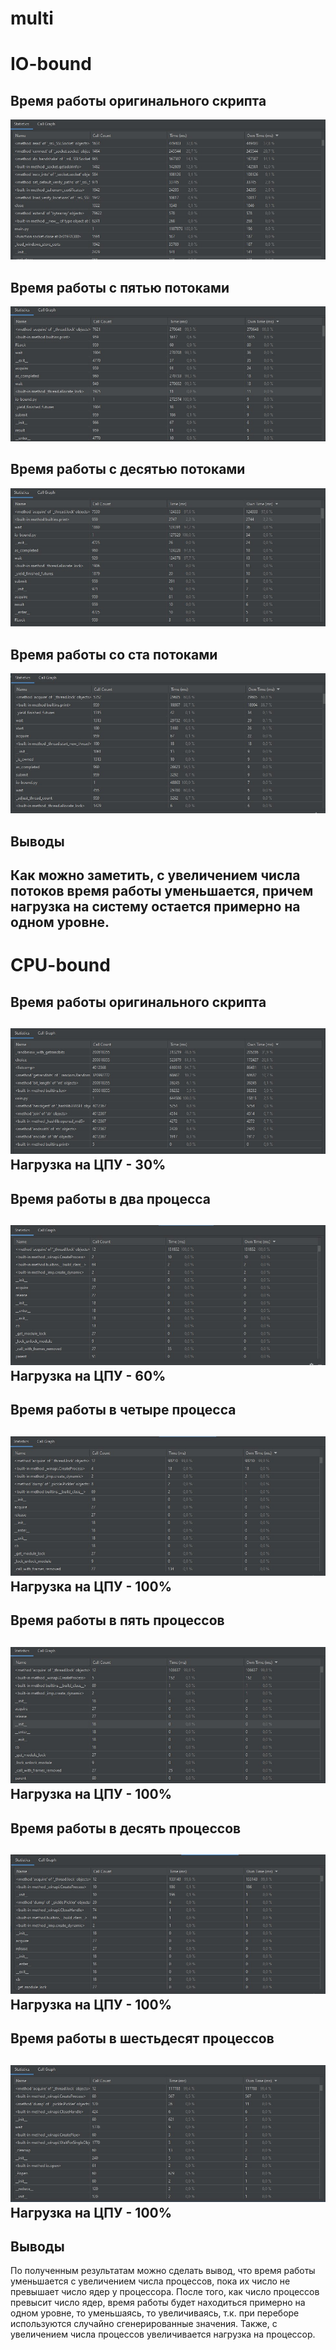 # multi
# IO-bound
## Время работы оригинального скрипта

![](https://github.com/KingsWoman/multi/blob/main/io-bound%20original.png?raw=true)


## Время работы с пятью потоками
![](https://github.com/KingsWoman/multi/blob/main/io-bound%205.png?raw=true)


## Время работы с десятью потоками
![](https://github.com/KingsWoman/multi/blob/main/io-bound%2010.png?raw=true)


## Время работы со ста потоками
![](https://github.com/KingsWoman/multi/blob/main/io-bound%20100.png?raw=true)


## Выводы
Как можно заметить, с увеличением числа потоков
время работы уменьшается, причем нагрузка на 
систему остается примерно на одном уровне.
----
# CPU-bound


## Время работы оригинального скрипта
![](https://github.com/KingsWoman/multi/blob/main/cpu-bound%20original.png?raw=true)
Нагрузка на ЦПУ - 30%
---
## Время работы в два процесса
![](https://github.com/KingsWoman/multi/blob/main/cpu-bound%202.png?raw=true)
Нагрузка на ЦПУ - 60%
---
## Время работы в четыре процесса
![](https://github.com/KingsWoman/multi/blob/main/cpu-bound%204.png?raw=true)
Нагрузка на ЦПУ - 100%
---
## Время работы в пять процессов
![](https://github.com/KingsWoman/multi/blob/main/cpu-bound%205.png?raw=true)
Нагрузка на ЦПУ - 100%
---
## Время работы в десять процессов
![](https://github.com/KingsWoman/multi/blob/main/cpu-bound%2010.png?raw=true)
Нагрузка на ЦПУ - 100%
---
## Время работы в шестьдесят процессов
![](https://github.com/KingsWoman/multi/blob/main/cpu-bound%2060.png?raw=true)
Нагрузка на ЦПУ - 100%
---
## Выводы
По полученным результатам можно сделать вывод, что время работы 
уменьшается с увеличением числа процессов, пока их число не превышает
число ядер у процессора. После того, как число процессов превысит число
ядер, время работы будет находиться примерно на одном уровне, то уменьшаясь,
то увеличиваясь, т.к. при переборе используются случайно сгенерированные 
значения. Также, с увеличением числа процессов увеличивается нагрузка на
процессор.
